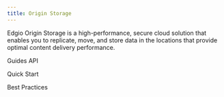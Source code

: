 ```yaml
---
title: Origin Storage
---
```

Edgio Origin Storage is a high-performance, secure cloud solution that enables you to replicate, move, and store data in the locations that provide optimal content delivery performance.

Guides
API

Quick Start

Best Practices
